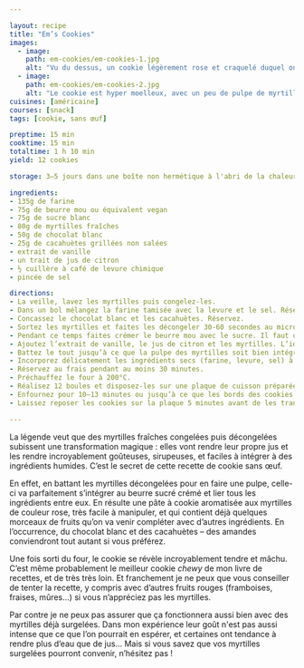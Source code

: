 ```yaml
---

layout: recipe
title: "Em’s Cookies"
images:
  - image:
    path: em-cookies/em-cookies-1.jpg
    alt: "Vu du dessus, un cookie légèrement rose et craquelé duquel on devine les inserts. Au programme, morceaux de myrtilles, de chocolat blanc et de cacahuètes."
  - image:
    path: em-cookies/em-cookies-2.jpg
    alt: "Le cookie est hyper moelleux, avec un peu de pulpe de myrtilles ici et là, et surtout des chunks de chocolat et de cacahuètes pour amener du fondant et du croquant." 
cuisines: [américaine]
courses: [snack]
tags: [cookie, sans œuf]

preptime: 15 min
cooktime: 15 min
totaltime: 1 h 10 min
yield: 12 cookies

storage: 3–5 jours dans une boîte non hermétique à l'abri de la chaleur et la lumière, en utilisant du papier cuisson ou de l'essuie-tout pour les séparer en étages si besoin. 2–3 mois au congélateur sous forme crue ou cuite.

ingredients:
- 135g de farine
- 75g de beurre mou ou équivalent vegan
- 75g de sucre blanc
- 80g de myrtilles fraîches
- 50g de chocolat blanc
- 25g de cacahuètes grillées non salées
- extrait de vanille
- un trait de jus de citron
- ½ cuillère à café de levure chimique
- pincée de sel

directions:
- La veille, lavez les myrtilles puis congelez-les.
- Dans un bol mélangez la farine tamisée avec la levure et le sel. Réservez. 
- Concassez le chocolat blanc et les cacahuètes. Réservez. 
- Sortez les myrtilles et faites les décongeler 30-60 secondes au micro-ondes ou 2-3 minutes dans une casserole à feu doux. Laissez-les refroidir un instant. 
- Pendant ce temps faites crémer le beurre mou avec le sucre. Il faut obtenir quelque chose de bien lisse et aéré.
- Ajoutez l’extrait de vanille, le jus de citron et les myrtilles. L’idée est de battre à la plus haute vitesse possible pour faire des myrtilles une pulpe. 
- Battez le tout jusqu’à ce que la pulpe des myrtilles soit bien intégrée à la crème et qu'il ne reste quasiment plus de morceau. 
- Incorporez délicatement les ingrédients secs (farine, levure, sel) à la maryse, puis les morceaux de chocolat et de cacahuète.
- Réservez au frais pendant au moins 30 minutes. 
- Préchauffez le four à 200°C.
- Réalisez 12 boules et disposez-les sur une plaque de cuisson préparée. Vous pouvez les écraser avec la paume de la main pour leur donner leur forme quasi finale, ils ne vont en effet pas beaucoup s’aplatir à la cuisson.
- Enfournez pour 10–13 minutes ou jusqu’à ce que les bords des cookies soient légèrement dorés. Le dessus doit rester légèrement rose, s’il ne l’est plus en sortant du four, c’est que les cookies sont trop cuits.
- Laissez reposer les cookies sur la plaque 5 minutes avant de les transférer sur une grille pour les refroidir.

---
```


La légende veut que des myrtilles fraîches congelées puis décongelées subissent une transformation magique&nbsp;: elles vont rendre leur propre jus et les rendre incroyablement goûteuses, sirupeuses, et faciles à intégrer à des ingrédients humides. C’est le secret de cette recette de cookie sans œuf.

En effet, en battant les myrtilles décongelées pour en faire une pulpe, celle-ci va parfaitement s’intégrer au beurre sucré crémé et lier tous les ingrédients entre eux. En résulte une pâte à cookie aromatisée aux myrtilles de couleur rose, très facile à manipuler, et qui contient déjà quelques morceaux de fruits qu’on va venir compléter avec d’autres ingrédients. En l’occurrence, du chocolat blanc et des cacahuètes – des amandes conviendront tout autant si vous préférez. 

Une fois sorti du four, le cookie se révèle incroyablement tendre et mâchu. C’est même probablement le meilleur cookie <i lang="en">chewy</i> de mon livre de recettes, et de très très loin. Et franchement je ne peux que vous conseiller de tenter la recette, y compris avec d’autres fruits rouges (framboises, fraises, mûres…) si vous n’appréciez pas les myrtilles.

Par contre je ne peux pas assurer que ça fonctionnera aussi bien avec des myrtilles déjà surgelées. Dans mon expérience leur goût n'est pas aussi intense que ce que l’on pourrait en espérer, et certaines ont tendance à rendre plus d’eau que de jus… Mais si vous savez que vos myrtilles surgelées pourront convenir, n’hésitez pas&nbsp;!